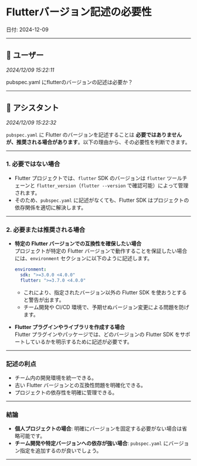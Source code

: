 # Flutterバージョン記述の必要性

日付: 2024-12-09

---

## 👤 ユーザー
*2024/12/09 15:22:11*

pubspec.yaml にflutterのバージョンの記述は必要か？

---

## 🤖 アシスタント
*2024/12/09 15:22:32*

`pubspec.yaml` に Flutter のバージョンを記述することは **必要ではありませんが、推奨される場合があります**。以下の理由から、その必要性を判断できます。

---

### **1. 必要ではない場合**
- Flutter プロジェクトでは、`flutter` SDK のバージョンは `flutter` ツールチェーンと `flutter_version`（`flutter --version` で確認可能）によって管理されます。
- そのため、`pubspec.yaml` に記述がなくても、Flutter SDK はプロジェクトの依存関係を適切に解決します。

---

### **2. 必要または推奨される場合**
- **特定の Flutter バージョンでの互換性を確保したい場合**  
  プロジェクトが特定の Flutter バージョンで動作することを保証したい場合には、`environment` セクションに以下のように記述します。

  ```yaml
  environment:
    sdk: ">=3.0.0 <4.0.0"
    flutter: ">=3.7.0 <4.0.0"
  ```

  - これにより、指定されたバージョン以外の Flutter SDK を使おうとすると警告が出ます。
  - チーム開発や CI/CD 環境で、予期せぬバージョン変更による問題を防げます。

- **Flutter プラグインやライブラリを作成する場合**  
  Flutter プラグインやパッケージでは、どのバージョンの Flutter SDK をサポートしているかを明示するために記述が必要です。

---

### **記述の利点**
- チーム内の開発環境を統一できる。
- 古い Flutter バージョンとの互換性問題を明確化できる。
- プロジェクトの依存性を明確に管理できる。

---

### **結論**
- **個人プロジェクトの場合**: 明確にバージョンを固定する必要がない場合は省略可能です。
- **チーム開発や特定バージョンへの依存が強い場合**: `pubspec.yaml` にバージョン指定を追加するのが良いでしょう。

---
